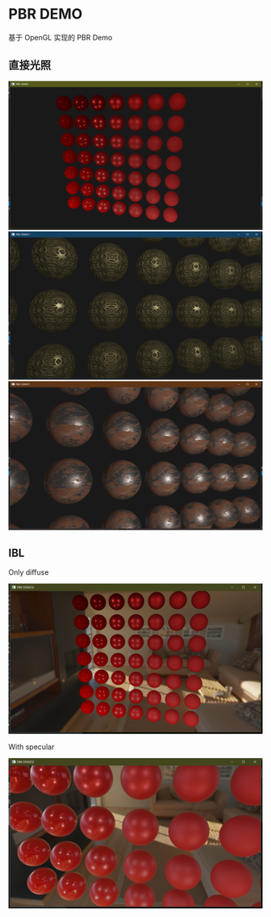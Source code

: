 # PBR DEMO

基于 OpenGL 实现的 PBR Demo

## 直接光照
![00-00](/images/00.png)
![00-01](/images/01.png)
![00-02](/images/02.png)

## IBL 

Only diffuse

![Diffuse](/images/03.png)


With specular

![Diffuse](/images/04.png)
